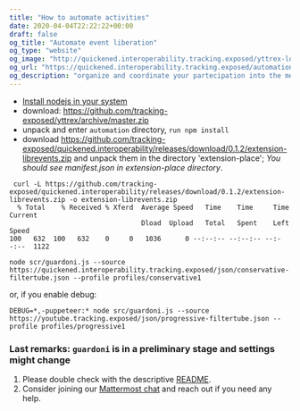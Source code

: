 ```yaml
---
title: "How to automate activities"
date: 2020-04-04T22:22:22+00:00
draft: false
og_title: "Automate event liberation"
og_type: "website"
og_image: "http://quickened.interoperability.tracking.exposed/yttrex-logo.jpg"
og_url: "https://quickened.interoperability.tracking.exposed/automation"
og_description: "organize and coordinate your partecipation into the metadata liberation!"
---
```


* [Install nodejs in your system](https://nodejs.org/en/download://nodejs.org/en/download/)
* download: https://github.com/tracking-exposed/yttrex/archive/master.zip
* unpack and enter `automation` directory, `run npm install`
* download https://github.com/tracking-exposed/quickened.interoperability/releases/download/0.1.2/extension-librevents.zip and unpack them in the directory 'extension-place'; _You should see manifest.json in extension-place directory_.

```
 curl -L https://github.com/tracking-exposed/quickened.interoperability/releases/download/0.1.2/extension-librevents.zip -o extension-librevents.zip
  % Total    % Received % Xferd  Average Speed   Time    Time     Time  Current
                                 Dload  Upload   Total   Spent    Left  Speed
100   632  100   632    0     0   1036      0 --:--:-- --:--:-- --:--:--  1122
```

`node scr/guardoni.js --source https://quickened.interoperability.tracking.exposed/json/conservative-filtertube.json --profile profiles/conservative1`

or, if you enable debug:

`DEBUG=*,-puppeteer:* node src/guardoni.js --source https://youtube.tracking.exposed/json/progressive-filtertube.json --profile profiles/progressive1`

### Last remarks: `guardoni` is in a preliminary stage and settings might change

1. Please double check with the descriptive [README](https://github.com/tracking-exposed/yttrex/tree/master/methodology).
2. Consider joining our [Mattermost chat](https://chat.securitywithoutborders.org/community/channels/trackingexposed) and reach out if you need any help.
